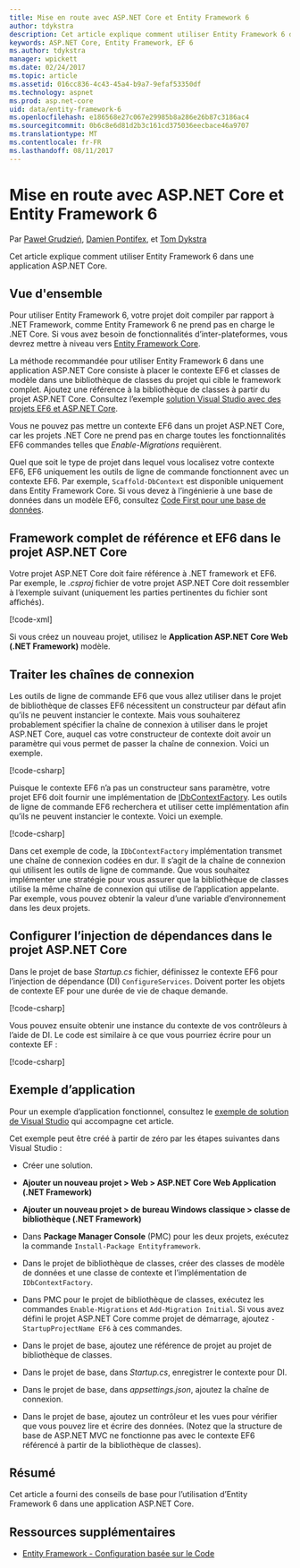 ```yaml
---
title: Mise en route avec ASP.NET Core et Entity Framework 6
author: tdykstra
description: Cet article explique comment utiliser Entity Framework 6 dans une application ASP.NET Core.
keywords: ASP.NET Core, Entity Framework, EF 6
ms.author: tdykstra
manager: wpickett
ms.date: 02/24/2017
ms.topic: article
ms.assetid: 016cc836-4c43-45a4-b9a7-9efaf53350df
ms.technology: aspnet
ms.prod: asp.net-core
uid: data/entity-framework-6
ms.openlocfilehash: e186568e27c067e29985b8a286e26b87c3186ac4
ms.sourcegitcommit: 0b6c8e6d81d2b3c161cd375036eecbace46a9707
ms.translationtype: MT
ms.contentlocale: fr-FR
ms.lasthandoff: 08/11/2017
---
```

# <a name="getting-started-with-aspnet-core-and-entity-framework-6"></a>Mise en route avec ASP.NET Core et Entity Framework 6

Par [Paweł Grudzień](https://github.com/pgrudzien12), [Damien Pontifex](https://github.com/DamienPontifex), et [Tom Dykstra](https://github.com/tdykstra)

Cet article explique comment utiliser Entity Framework 6 dans une application ASP.NET Core.

## <a name="overview"></a>Vue d'ensemble

Pour utiliser Entity Framework 6, votre projet doit compiler par rapport à .NET Framework, comme Entity Framework 6 ne prend pas en charge le .NET Core. Si vous avez besoin de fonctionnalités d’inter-plateformes, vous devrez mettre à niveau vers [Entity Framework Core](https://docs.efproject.net).

La méthode recommandée pour utiliser Entity Framework 6 dans une application ASP.NET Core consiste à placer le contexte EF6 et classes de modèle dans une bibliothèque de classes du projet qui cible le framework complet. Ajoutez une référence à la bibliothèque de classes à partir du projet ASP.NET Core. Consultez l’exemple [solution Visual Studio avec des projets EF6 et ASP.NET Core](https://github.com/aspnet/Docs/tree/master/aspnetcore/data/entity-framework-6/sample/).

Vous ne pouvez pas mettre un contexte EF6 dans un projet ASP.NET Core, car les projets .NET Core ne prend pas en charge toutes les fonctionnalités EF6 commandes telles que *Enable-Migrations* requièrent.

Quel que soit le type de projet dans lequel vous localisez votre contexte EF6, EF6 uniquement les outils de ligne de commande fonctionnent avec un contexte EF6. Par exemple, `Scaffold-DbContext` est disponible uniquement dans Entity Framework Core. Si vous devez à l’ingénierie à une base de données dans un modèle EF6, consultez [Code First pour une base de données](https://msdn.microsoft.com/jj200620).

## <a name="reference-full-framework-and-ef6-in-the-aspnet-core-project"></a>Framework complet de référence et EF6 dans le projet ASP.NET Core

Votre projet ASP.NET Core doit faire référence à .NET framework et EF6. Par exemple, le *.csproj* fichier de votre projet ASP.NET Core doit ressembler à l’exemple suivant (uniquement les parties pertinentes du fichier sont affichés).

[!code-xml[](entity-framework-6/sample/MVCCore/MVCCore.csproj?range=3-9&highlight=2)]

Si vous créez un nouveau projet, utilisez le **Application ASP.NET Core Web (.NET Framework)** modèle.

## <a name="handle-connection-strings"></a>Traiter les chaînes de connexion

Les outils de ligne de commande EF6 que vous allez utiliser dans le projet de bibliothèque de classes EF6 nécessitent un constructeur par défaut afin qu’ils ne peuvent instancier le contexte. Mais vous souhaiterez probablement spécifier la chaîne de connexion à utiliser dans le projet ASP.NET Core, auquel cas votre constructeur de contexte doit avoir un paramètre qui vous permet de passer la chaîne de connexion. Voici un exemple.

[!code-csharp[](entity-framework-6/sample/EF6/SchoolContext.cs?name=snippet_Constructor)]

Puisque le contexte EF6 n’a pas un constructeur sans paramètre, votre projet EF6 doit fournir une implémentation de [IDbContextFactory](https://msdn.microsoft.com/library/hh506876). Les outils de ligne de commande EF6 recherchera et utiliser cette implémentation afin qu’ils ne peuvent instancier le contexte. Voici un exemple.

[!code-csharp[](entity-framework-6/sample/EF6/SchoolContextFactory.cs?name=snippet_IDbContextFactory)]

Dans cet exemple de code, la `IDbContextFactory` implémentation transmet une chaîne de connexion codées en dur. Il s’agit de la chaîne de connexion qui utilisent les outils de ligne de commande. Que vous souhaitez implémenter une stratégie pour vous assurer que la bibliothèque de classes utilise la même chaîne de connexion qui utilise de l’application appelante. Par exemple, vous pouvez obtenir la valeur d’une variable d’environnement dans les deux projets.

## <a name="set-up-dependency-injection-in-the-aspnet-core-project"></a>Configurer l’injection de dépendances dans le projet ASP.NET Core

Dans le projet de base *Startup.cs* fichier, définissez le contexte EF6 pour l’injection de dépendance (DI) `ConfigureServices`. Doivent porter les objets de contexte EF pour une durée de vie de chaque demande.

[!code-csharp[](entity-framework-6/sample/MVCCore/Startup.cs?name=snippet_ConfigureServices&highlight=5)]

Vous pouvez ensuite obtenir une instance du contexte de vos contrôleurs à l’aide de DI. Le code est similaire à ce que vous pourriez écrire pour un contexte EF :

[!code-csharp[](entity-framework-6/sample/MVCCore/Controllers/StudentsController.cs?name=snippet_ContextInController)]

## <a name="sample-application"></a>Exemple d’application

Pour un exemple d’application fonctionnel, consultez le [exemple de solution de Visual Studio](https://github.com/aspnet/Docs/tree/master/aspnetcore/data/entity-framework-6/sample/) qui accompagne cet article.

Cet exemple peut être créé à partir de zéro par les étapes suivantes dans Visual Studio :

* Créer une solution.

* **Ajouter un nouveau projet > Web > ASP.NET Core Web Application (.NET Framework)**

* **Ajouter un nouveau projet > de bureau Windows classique > classe de bibliothèque (.NET Framework)**

* Dans **Package Manager Console** (PMC) pour les deux projets, exécutez la commande `Install-Package Entityframework`.

* Dans le projet de bibliothèque de classes, créer des classes de modèle de données et une classe de contexte et l’implémentation de `IDbContextFactory`.

* Dans PMC pour le projet de bibliothèque de classes, exécutez les commandes `Enable-Migrations` et `Add-Migration Initial`. Si vous avez défini le projet ASP.NET Core comme projet de démarrage, ajoutez `-StartupProjectName EF6` à ces commandes.

* Dans le projet de base, ajoutez une référence de projet au projet de bibliothèque de classes.

* Dans le projet de base, dans *Startup.cs*, enregistrer le contexte pour DI.

* Dans le projet de base, dans *appsettings.json*, ajoutez la chaîne de connexion.

* Dans le projet de base, ajoutez un contrôleur et les vues pour vérifier que vous pouvez lire et écrire des données. (Notez que la structure de base de ASP.NET MVC ne fonctionne pas avec le contexte EF6 référencé à partir de la bibliothèque de classes).

## <a name="summary"></a>Résumé

Cet article a fourni des conseils de base pour l’utilisation d’Entity Framework 6 dans une application ASP.NET Core.

## <a name="additional-resources"></a>Ressources supplémentaires

* [Entity Framework - Configuration basée sur le Code](https://msdn.microsoft.com/data/jj680699.aspx)
